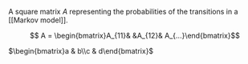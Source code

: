 A square matrix $A$ representing the probabilities of the transitions in a [[Markov model]].


$$
A = \begin{bmatrix}A_{11}& &A_{12}& A_{...}\end{bmatrix}$$


$\begin{bmatrix}a & b\\c & d\end{bmatrix}$
